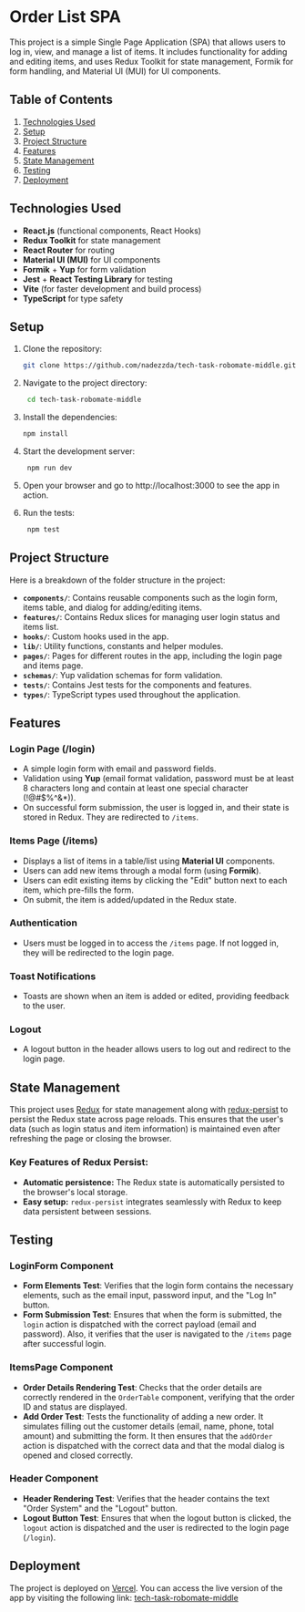 # Order List SPA

This project is a simple Single Page Application (SPA) that allows users to log in, view, and manage a list of items. It includes functionality for adding and editing items, and uses Redux Toolkit for state management, Formik for form handling, and Material UI (MUI) for UI components.

## Table of Contents

1. [Technologies Used](#technologies-used)
2. [Setup](#setup)
3. [Project Structure](#project-structure)
4. [Features](#features)
5. [State Management](#state-management)
6. [Testing](#testing)
7. [Deployment](#deployment)

## Technologies Used

- **React.js** (functional components, React Hooks)
- **Redux Toolkit** for state management
- **React Router** for routing
- **Material UI (MUI)** for UI components
- **Formik** + **Yup** for form validation
- **Jest** + **React Testing Library** for testing
- **Vite** (for faster development and build process)
- **TypeScript** for type safety

## Setup

1. Clone the repository:
   ```bash
   git clone https://github.com/nadezzda/tech-task-robomate-middle.git
   ```
2. Navigate to the project directory:
   ```bash
    cd tech-task-robomate-middle
   ```
3. Install the dependencies:
   ```bash
   npm install
   ```
4. Start the development server:

   ```bash
    npm run dev
   ```

5. Open your browser and go to http://localhost:3000 to see the app in action.

6. Run the tests:

   ```bash
    npm test
   ```

## Project Structure

Here is a breakdown of the folder structure in the project:

- **`components/`**: Contains reusable components such as the login form, items table, and dialog for adding/editing items.
- **`features/`**: Contains Redux slices for managing user login status and items list.
- **`hooks/`**: Custom hooks used in the app.
- **`lib/`**: Utility functions, constants and helper modules.
- **`pages/`**: Pages for different routes in the app, including the login page and items page.
- **`schemas/`**: Yup validation schemas for form validation.
- **`tests/`**: Contains Jest tests for the components and features.
- **`types/`**: TypeScript types used throughout the application.

## Features

### Login Page (/login)

- A simple login form with email and password fields.
- Validation using **Yup** (email format validation, password must be at least 8 characters long and contain at least one special character (!@#$%^&\*)).
- On successful form submission, the user is logged in, and their state is stored in Redux. They are redirected to `/items`.

### Items Page (/items)

- Displays a list of items in a table/list using **Material UI** components.
- Users can add new items through a modal form (using **Formik**).
- Users can edit existing items by clicking the "Edit" button next to each item, which pre-fills the form.
- On submit, the item is added/updated in the Redux state.

### Authentication

- Users must be logged in to access the `/items` page. If not logged in, they will be redirected to the login page.

### Toast Notifications

- Toasts are shown when an item is added or edited, providing feedback to the user.

### Logout

- A logout button in the header allows users to log out and redirect to the login page.

## State Management

This project uses [Redux](https://redux.js.org/) for state management along with [redux-persist](https://github.com/rt2zz/redux-persist) to persist the Redux state across page reloads. This ensures that the user's data (such as login status and item information) is maintained even after refreshing the page or closing the browser.

### Key Features of Redux Persist:

- **Automatic persistence:** The Redux state is automatically persisted to the browser's local storage.
- **Easy setup:** `redux-persist` integrates seamlessly with Redux to keep data persistent between sessions.

## Testing

### LoginForm Component

- **Form Elements Test**: Verifies that the login form contains the necessary elements, such as the email input, password input, and the "Log In" button.
- **Form Submission Test**: Ensures that when the form is submitted, the `login` action is dispatched with the correct payload (email and password). Also, it verifies that the user is navigated to the `/items` page after successful login.

### ItemsPage Component

- **Order Details Rendering Test**: Checks that the order details are correctly rendered in the `OrderTable` component, verifying that the order ID and status are displayed.
- **Add Order Test**: Tests the functionality of adding a new order. It simulates filling out the customer details (email, name, phone, total amount) and submitting the form. It then ensures that the `addOrder` action is dispatched with the correct data and that the modal dialog is opened and closed correctly.

### Header Component

- **Header Rendering Test**: Verifies that the header contains the text "Order System" and the "Logout" button.
- **Logout Button Test**: Ensures that when the logout button is clicked, the `logout` action is dispatched and the user is redirected to the login page (`/login`).

## Deployment

The project is deployed on [Vercel](https://vercel.com/). You can access the live version of the app by visiting the following link: [tech-task-robomate-middle](https://tech-task-robomate-middle.vercel.app/)
